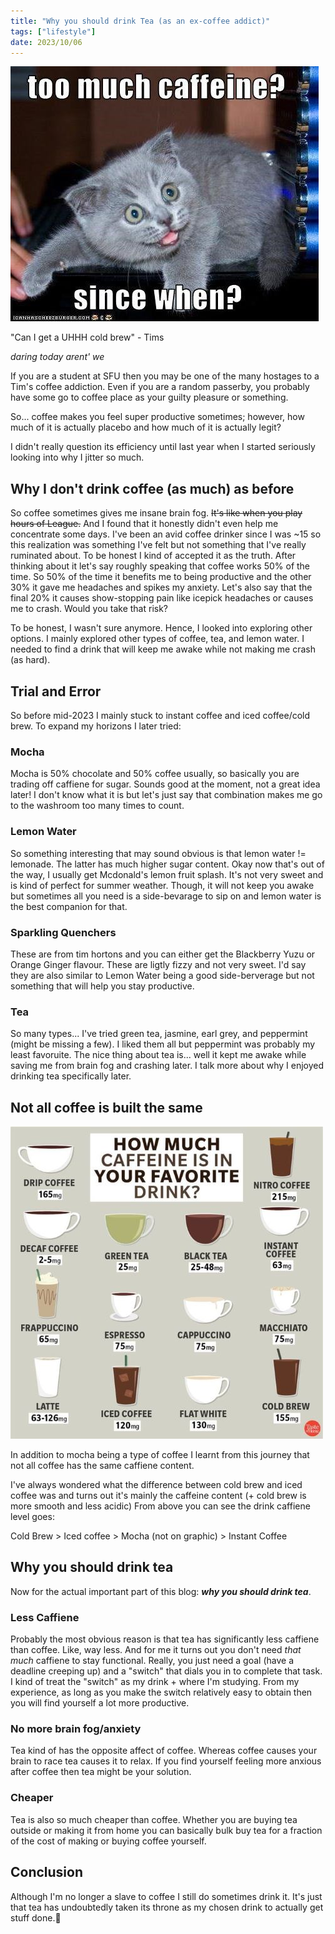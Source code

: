 ```yaml
---
title: "Why you should drink Tea (as an ex-coffee addict)"
tags: ["lifestyle"]
date: 2023/10/06
---
```


![cat_coffee](../posts/attachments/coffee_cat.jpg)

"Can I get a UHHH cold brew" - Tims

_daring today arent' we_

If you are a student at SFU then you may be one of the many hostages to a Tim's coffee addiction. Even if you are a random passerby, you probably have some go to coffee place as your guilty pleasure or something.

So... coffee makes you feel super productive sometimes; however, how much of it is actually placebo and how much of it is actually legit?

I didn't really question its efficiency until last year when I started seriously looking into why I jitter so much.

## Why I don't drink coffee (as much) as before

So coffee sometimes gives me insane brain fog. ~~It's like when you play hours of League.~~ And I found that it honestly didn't even help me concentrate some days. I've been an avid coffee drinker since I was ~15 so this realization was something I've felt but not something that I've really ruminated about. To be honest I kind of accepted it as the truth. After thinking about it let's say roughly speaking that coffee works 50% of the time. So 50% of the time it benefits me to being productive and the other 30% it gave me headaches and spikes my anxiety. Let's also say that the final 20% it causes show-stopping pain like icepick headaches or causes me to crash. Would you take that risk?

To be honest, I wasn't sure anymore. Hence, I looked into exploring other options. I mainly explored other types of coffee, tea, and lemon water. I needed to find a drink that will keep me awake while not making me crash (as hard).

## Trial and Error

So before mid-2023 I mainly stuck to instant coffee and iced coffee/cold brew. To expand my horizons I later tried:

### Mocha

Mocha is 50% chocolate and 50% coffee usually, so basically you are trading off caffiene for sugar. Sounds good at the moment, not a great idea later! I don't know what it is but let's just say that combination makes me go to the washroom too many times to count.

### Lemon Water

So something interesting that may sound obvious is that lemon water != lemonade. The latter has much higher sugar content. Okay now that's out of the way, I usually get Mcdonald's lemon fruit splash. It's not very sweet and is kind of perfect for summer weather. Though, it will not keep you awake but sometimes all you need is a side-bevarage to sip on and lemon water is the best companion for that.

### Sparkling Quenchers

These are from tim hortons and you can either get the Blackberry Yuzu or Orange Ginger flavour. These are ligtly fizzy and not very sweet. I'd say they are also similar to Lemon Water being a good side-berverage but not something that will help you stay productive.

### Tea

So many types... I've tried green tea, jasmine, earl grey, and peppermint (might be missing a few). I liked them all but peppermint was probably my least favoruite. The nice thing about tea is... well it kept me awake while saving me from brain fog and crashing later. I talk more about why I enjoyed drinking tea specifically later.

## Not all coffee is built the same

![coffee](../posts/attachments/How-much-caffeine-is-in-your-fave-drink.jpg)

In addition to mocha being a type of coffee I learnt from this journey that not all coffee has the same caffiene content.

I've always wondered what the difference between cold brew and iced coffee was and turns out it's mainly the caffeine content (+ cold brew is more smooth and less acidic) From above you can see the drink caffiene level goes:

Cold Brew > Iced coffee > Mocha (not on graphic) > Instant Coffee

## Why you should drink tea

Now for the actual important part of this blog: **_why you should drink tea_**.

### Less Caffiene

Probably the most obvious reason is that tea has significantly less caffiene than coffee. Like, way less. And for me it turns out you don't need _that much_ caffiene to stay functional. Really, you just need a goal (have a deadline creeping up) and a "switch" that dials you in to complete that task. I kind of treat the "switch" as my drink + where I'm studying. From my experience, as long as you make the switch relatively easy to obtain then you will find yourself a lot more productive.

### No more brain fog/anxiety

Tea kind of has the opposite affect of coffee. Whereas coffee causes your brain to race tea causes it to relax. If you find yourself feeling more anxious after coffee then tea might be your solution.

### Cheaper

Tea is also so much cheaper than coffee. Whether you are buying tea outside or making it from home you can basically bulk buy tea for a fraction of the cost of making or buying coffee yourself.

## Conclusion

Although I'm no longer a slave to coffee I still do sometimes drink it. It's just that tea has undoubtedly taken its throne as my chosen drink to actually get stuff done.🍵
